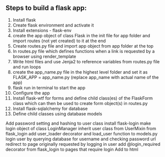 ## Steps to build a flask app:

1. Install flask
2. Create flask environment and activate it
3. Install extensions - flask-env
4. create the app object of class Flask in the init file for app folder and import routes (not yet created) to it at the end
5. Create routes.py file and import app object from app folder at the top
6. In routes.py file which defines functions when a link is requested by a browser using render_template 
7. Write html files and use Jenja2 to reference variables from routes.py file and run loops
8. create the app_name.py file in the highest level folder and set it as FLASK_APP = app_name.py (replace app_name with actual name of the app)
9. flask run in terminal to start the app
10. Configure the app
11. Install flask-wtf for forms and define child class(es) of the FlaskForm class which can then be used to create form object(s) in routes.py
12. Install flask-sqlalchemy for database
13. Define child classes using database models 


Add password setting and hashing to user class
install flask-login
make login object of class LoginManager
inherit user class from UserMixin from flask_login
add user_loader decorator and load_user function to models.py
login user by querying database for username and checking password
url redirect to page originally requested by logging in user
add @login_required decorator from flask_login to pages that require login
Add to html